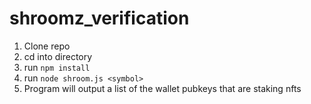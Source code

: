 # shroomz_verification

1. Clone repo
2. cd into directory
3. run `npm install`
4. run `node shroom.js <symbol>`
5. Program will output a list of the wallet pubkeys that are staking <symbol> nfts
